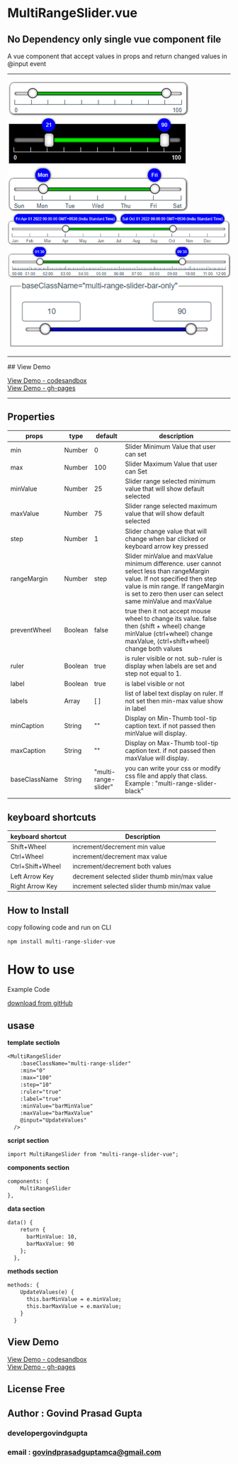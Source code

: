 # MultiRangeSlider.vue

## No Dependency only single vue component file

A vue component that accept values in props and return changed values in @input event
<hr/>

![](./MultiRangeSlider.png)
<br/>
![](./MultiRangeSliderBlack.png)
<br/>
![](./MultiRangeSliderWeek.png)
<br/>
![](./MultiRangeSliderMonth.png)
<br/>
![](./MultiRangeSliderTime.png)
<br/>
![](./MultiRangeSliderBarOnly.png)



<hr/>
## View Demo

[View Demo - codesandbox](https://codesandbox.io/s/multi-range-slider-vue-demo-lcmji?file=/src/App.vue)
<br/>
[View Demo - gh-pages](https://developergovindgupta.github.io/multi-range-slider-vue/)

<hr/>


## Properties

| props | type    | default | description  |
| - | - | - | - |
| min          | Number  | 0       | Slider Minimum Value that user can set |
| max          | Number  | 100     | Slider Maximum Value that user can Set |
| minValue     | Number  | 25      | Slider range selected minimum value that will show default selected |
| maxValue     | Number  | 75      | Slider range selected maximum value that will show default selected  |
| step         | Number  | 1       | Slider change value that will change when bar clicked or keyboard arrow key pressed  |
| rangeMargin  | Number  | step    | Slider minValue and maxValue minimum difference. user cannot select less than rangeMargin value. If not specified then step value is min range. If rangeMargin is set to zero then user can select same minValue and maxValue |
| preventWheel | Boolean | false   | true then it not accept mouse wheel to change its value. false then (shift + wheel) change minValue (ctrl+wheel) change maxValue, (ctrl+shift+wheel) change both values |
| ruler        | Boolean | true    | is ruler visible or not. sub-ruler is display when labels are set and step not equal to 1.|
| label        | Boolean | true    | is label visible or not |
| labels | Array | [ ] | list of label text display on ruler. If not set then min-max value show in label |
|minCaption|String|""| Display on Min-Thumb tool-tip caption text. if not passed then minValue will display.|
|maxCaption|String|""| Display on Max-Thumb tool-tip caption text. if not passed then maxValue will display.|
| baseClassName | String | "multi-range-slider" | you can write your css or modify css file and apply that class. Example : "multi-range-slider-black" |
||||

## keyboard shortcuts
|keyboard shortcut|Description|
|-|-|
|Shift+Wheel|increment/decrement min value|
|Ctrl+Wheel|increment/decrement max value|
|Ctrl+Shift+Wheel|increment/decrement both values|
|Left Arrow Key|decrement selected slider thumb min/max value|
|Right Arrow Key|increment selected slider thumb min/max value|

## How to Install

copy following code and run on CLI

`npm install multi-range-slider-vue`

# How to use

Example Code

[download from gitHub](https://github.com/developergovindgupta/multi-range-slider-vue-demo "download from gitHub")

## usase

**template sectioln**

    <MultiRangeSlider
        :baseClassName="multi-range-slider"
        :min="0"
        :max="100"
        :step="10"
        :ruler="true"
        :label="true"
        :minValue="barMinValue"
        :maxValue="barMaxValue"
        @input="UpdateValues"
      />

**script section**

    import MultiRangeSlider from "multi-range-slider-vue";

**components section**

    components: {
        MultiRangeSlider
    },

**data section**

    data() {
        return {
          barMinValue: 10,
          barMaxValue: 90
        };
      },

**methods section**

    methods: {
        UpdateValues(e) {
          this.barMinValue = e.minValue;
          this.barMaxValue = e.maxValue;
        }
      }



## View Demo

[View Demo - codesandbox](https://codesandbox.io/s/multi-range-slider-vue-demo-lcmji?file=/src/App.vue)
<br/>
[View Demo - gh-pages](https://developergovindgupta.github.io/multi-range-slider-vue/)

## License Free

## Author : Govind Prasad Gupta

### developergovindgupta

### email : govindprasadguptamca@gmail.com
